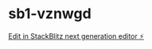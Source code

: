 # sb1-vznwgd

[Edit in StackBlitz next generation editor ⚡️](https://stackblitz.com/~/github.com/arjun-veer/sb1-vznwgd)